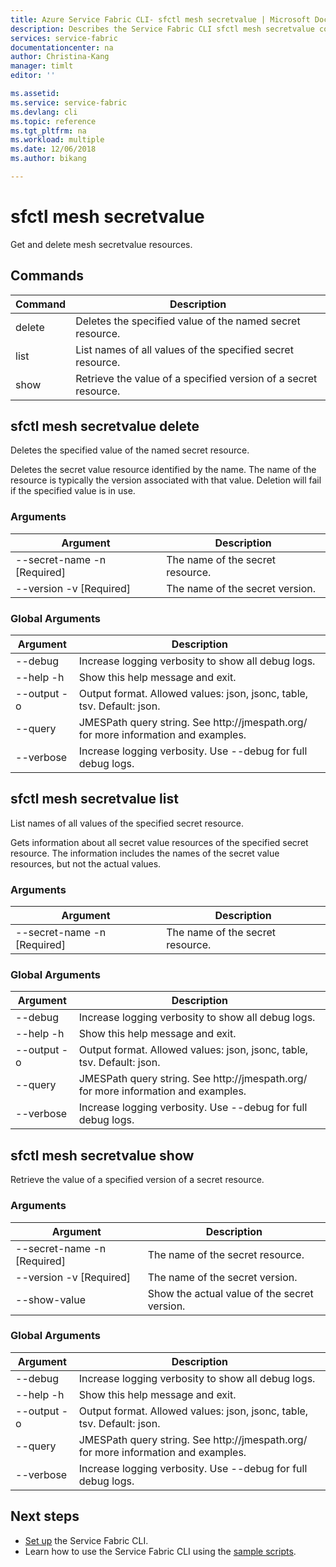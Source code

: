 ```yaml
---
title: Azure Service Fabric CLI- sfctl mesh secretvalue | Microsoft Docs
description: Describes the Service Fabric CLI sfctl mesh secretvalue commands.
services: service-fabric
documentationcenter: na
author: Christina-Kang
manager: timlt
editor: ''

ms.assetid: 
ms.service: service-fabric
ms.devlang: cli
ms.topic: reference
ms.tgt_pltfrm: na
ms.workload: multiple
ms.date: 12/06/2018
ms.author: bikang

---
```


# sfctl mesh secretvalue
Get and delete mesh secretvalue resources.

## Commands

|Command|Description|
| --- | --- |
| delete | Deletes the specified  value of the named secret resource. |
| list | List names of all values of the specified secret resource. |
| show | Retrieve the value of a specified version of a secret resource. |

## sfctl mesh secretvalue delete
Deletes the specified  value of the named secret resource.

Deletes the secret value resource identified by the name. The name of the resource is typically the version associated with that value. Deletion will fail if the specified value is in use.

### Arguments

|Argument|Description|
| --- | --- |
| --secret-name -n [Required] | The name of the secret resource. |
| --version -v     [Required] | The name of the secret version. |

### Global Arguments

|Argument|Description|
| --- | --- |
| --debug | Increase logging verbosity to show all debug logs. |
| --help -h | Show this help message and exit. |
| --output -o | Output format.  Allowed values\: json, jsonc, table, tsv.  Default\: json. |
| --query | JMESPath query string. See http\://jmespath.org/ for more information and examples. |
| --verbose | Increase logging verbosity. Use --debug for full debug logs. |

## sfctl mesh secretvalue list
List names of all values of the specified secret resource.

Gets information about all secret value resources of the specified secret resource. The information includes the names of the secret value resources, but not the actual values.

### Arguments

|Argument|Description|
| --- | --- |
| --secret-name -n [Required] | The name of the secret resource. |

### Global Arguments

|Argument|Description|
| --- | --- |
| --debug | Increase logging verbosity to show all debug logs. |
| --help -h | Show this help message and exit. |
| --output -o | Output format.  Allowed values\: json, jsonc, table, tsv.  Default\: json. |
| --query | JMESPath query string. See http\://jmespath.org/ for more information and examples. |
| --verbose | Increase logging verbosity. Use --debug for full debug logs. |

## sfctl mesh secretvalue show
Retrieve the value of a specified version of a secret resource.

### Arguments

|Argument|Description|
| --- | --- |
| --secret-name -n [Required] | The name of the secret resource. |
| --version -v     [Required] | The name of the secret version. |
| --show-value | Show the actual value of the secret version. |

### Global Arguments

|Argument|Description|
| --- | --- |
| --debug | Increase logging verbosity to show all debug logs. |
| --help -h | Show this help message and exit. |
| --output -o | Output format.  Allowed values\: json, jsonc, table, tsv.  Default\: json. |
| --query | JMESPath query string. See http\://jmespath.org/ for more information and examples. |
| --verbose | Increase logging verbosity. Use --debug for full debug logs. |


## Next steps
- [Set up](service-fabric-cli.md) the Service Fabric CLI.
- Learn how to use the Service Fabric CLI using the [sample scripts](/azure/service-fabric/scripts/sfctl-upgrade-application).